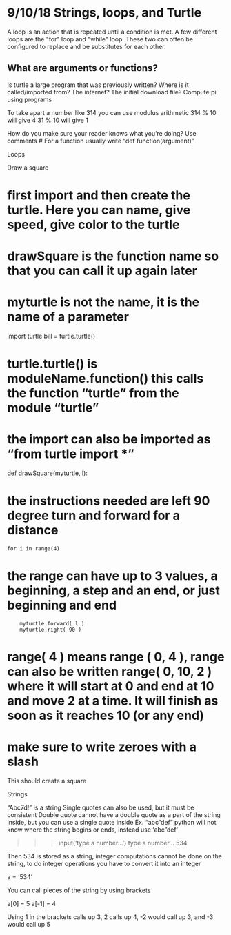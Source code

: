 # 9/10/18 Strings, loops, and Turtle  

A loop is an action that is repeated until a condition is met. A few different loops are the "for" loop and "while" loop. These two can often be configured to
replace and be substitutes for each other. 



## What are arguments or functions?
Is turtle a large program that was previously written? Where is it called/imported from? The internet? The initial download file?
Compute pi using programs

To take apart a number like 314 you can use modulus arithmetic
314 % 10 will give 4
31 % 10 will give 1

How do you make sure your reader knows what you’re doing?
Use comments #
For a function usually write “def function(argument)”

Loops

Draw a square

# first import and then create the turtle. Here you can name, give speed, give color to the turtle
# drawSquare is the function name so that you can call it up again later
# myturtle is not the name, it is the name of a parameter

import turtle
bill = turtle.turtle()
# turtle.turtle() is moduleName.function() this calls the function “turtle” from the module “turtle”
# the import can also be imported as “from turtle import *”
def drawSquare(myturtle, l):
# the instructions needed are left 90 degree turn and forward for a distance
	for i in range(4)
# the range can have up to 3 values, a beginning, a step and an end, or just beginning and end
		myturtle.forward( l )
		myturtle.right( 90 )
# range( 4 ) means range ( 0, 4 ), range can also be written range( 0, 10, 2 ) where it will start at 0 and end at 10 and move 2 at a time. It will finish as soon as it reaches 10 (or any end)
# make sure to write zeroes with a slash

This should create a square


Strings

“Abc7d!” is a string
Single quotes can also be used, but it must be consistent
Double quote cannot have a double quote as a part of the string inside, but you can use a single quote inside
Ex. “abc”def” python will not know where the string begins or ends, instead use ‘abc”def’

>>> input(‘type a number…’)
type a number… 534

Then 534 is stored as a string, integer computations cannot be done on the string, to do integer operations you have to convert it into an integer

a = ‘534’

You can call pieces of the string by using brackets

a[0] = 5
a[-1] = 4

Using 1 in the brackets calls up 3, 2 calls up 4, -2 would call up 3, and -3 would call up 5
